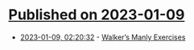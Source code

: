 # [Published on 2023-01-09](index.md)

* [2023-01-09, 02:20:32](https://news.ycombinator.com/item?id=34305954) - [Walker’s Manly Exercises](https://blogs.bl.uk/untoldlives/2023/01/walkers-manly-exercises.html)
